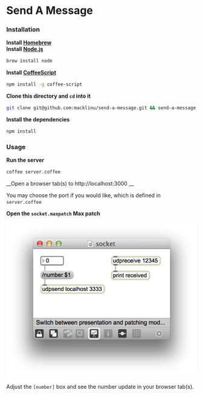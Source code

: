 # Send A Message

### Installation

__Install [Homebrew](http://brew.sh/)__  
__Install [Node.js](http://nodejs.org)__  

```bash
brew install node
```

__Install [CoffeeScript](http://coffeescript.org/)__

```bash
npm install -g coffee-script
```

__Clone this directory and `cd` into it__  

```bash
git clone git@github.com:macklinu/send-a-message.git && send-a-message
```

__Install the dependencies__  

```bash
npm install
```

### Usage
__Run the server__

```bash
coffee server.coffee
```

__Open a browser tab(s) to http://localhost:3000 __

You may choose the port if you would like, which is defined in `server.coffee`

__Open the `socket.maxpatch` Max patch__

![](./screenshots/max-socket.png)

Adjust the `[number]` box and see the number update in your browser tab(s).
